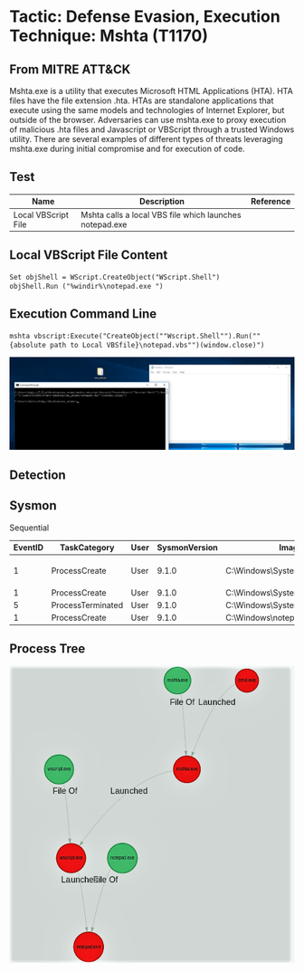 <h1> Tactic: Defense Evasion, Execution
Technique: Mshta (T1170)  </h1>
<h2> From MITRE ATT&CK </h2>

Mshta.exe is a utility that executes Microsoft HTML Applications (HTA). HTA files have the file extension .hta. HTAs are standalone applications that execute using the same models and technologies of Internet Explorer, but outside of the browser.                   Adversaries can use mshta.exe to proxy execution of malicious .hta files and Javascript or VBScript through a trusted Windows utility. There are several examples of different types of threats leveraging mshta.exe during initial compromise and for execution of code.

<h2> Test </h2>

Name                | Description                                                | Reference
------------------- | --------------------------------------------------         | ------------
Local VBScript File | Mshta calls a local VBS file which launches notepad.exe    | 

## Local VBScript File Content
```
Set objShell = WScript.CreateObject("WScript.Shell")
objShell.Run ("%windir%\notepad.exe ")
```
## Execution Command Line 
```
mshta vbscript:Execute("CreateObject(""Wscript.Shell"").Run(""{absolute path to Local VBSfile}\notepad.vbs"")(window.close)")
```
![Windows10; VBScript](mshta_images/s4_mshta_2.png)

<h2> Detection </h2>

## Sysmon 
Sequential 

EventID | TaskCategory   | User  | SysmonVersion | Image                            |  Commandline | ParentImage
------- | ---------------|-------|---------------|----------------------------------| -------------|----------------------|
1       | ProcessCreate  |User   | 9.1.0         | C:\Windows\System32\mshta.exe    | mshta vbscript:Execute("CreateObject(""Wscript.Shell"").Run(""C:\Users\{USER}\Desktop\new_atomic\notepad.vbs"")(window.close)") | cmd.exe
1       | ProcessCreate  |User   | 9.1.0         | C:\Windows\System32\wscript.exe  |  "C:\windows\System32\WScript.exe" "C:\Users\{USER}\Desktop\new_atomic\notepad.vbs"                                              | mshta.exe
5       | ProcessTerminated  |User   | 9.1.0         | C:\Windows\System32\mshta.exe    | 
1       | ProcessCreate  | User  | 9.1.0         |  C:\Windows\notepad.exe          | "C:\windows\notepad.exe"  |  C:\Windows\System32\wscript.exe 

## Process Tree


![Windows10;Process_Tree](mshta_images/s5_mshta_2_process_tree.png)



